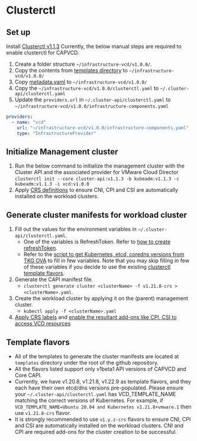 # Clusterctl 

<a name="clusterctl_set_up"></a>
## Set up
Install [Clusterctl v1.1.3](https://cluster-api.sigs.k8s.io/user/quick-start.html#install-clusterctl)
Currently, the below manual steps are required to enable clusterctl for CAPVCD.

1. Create a folder structure `~/infrastructure-vcd/v1.0.0/`.
2. Copy the contents from [templates directory](https://github.com/vmware/cluster-api-provider-cloud-director/tree/main/templates) to `~/infrastructure-vcd/v1.0.0/`
3. Copy [metadata.yaml](https://github.com/vmware/cluster-api-provider-cloud-director/blob/main/metadata.yaml) to `~/infrastructure-vcd/v1.0.0/`
4. Copy the `~/infrastructure-vcd/v1.0.0/clusterctl.yaml` to `~/.cluster-api/clusterctl.yaml`
5. Update the `providers.url` in `~/.cluster-api/clusterctl.yaml` to `~/infrastructure-vcd/v1.0.0/infrastructure-components.yaml`
```yaml
providers:
  - name: "vcd"
    url: "~/infrastructure-vcd/v1.0.0/infrastructure-components.yaml"
    type: "InfrastructureProvider"
```

<a name="init_management_cluster"></a>
## Initialize Management cluster
1. Run the below command to initialize the management cluster with the Cluster API and the associated provider for VMware Cloud Director
`clusterctl init --core cluster-api:v1.1.3 -b kubeadm:v1.1.3 -c kubeadm:v1.1.3 -i vcd:v1.0.0`
2. Apply [CRS definitions](CRS.md#apply_crs) to ensure CNI, CPI and CSI are automatically installed on the workload clusters.   

<a name="generate_cluster_manifest"></a>
## Generate cluster manifests for workload cluster

1. Fill out the values for the environment variables in `~/.cluster-api/clusterctl.yaml`. 
   - One of the variables is RefreshToken. Refer to [how to create refreshToken](https://docs.vmware.com/en/VMware-Cloud-Director/10.3/VMware-Cloud-Director-Tenant-Portal-Guide/GUID-A1B3B2FA-7B2C-4EE1-9D1B-188BE703EEDE.html).
   - Refer to the [script to get Kubernetes, etcd, coredns versions from TKG OVA](#tkgm_bom) to fill in few variables. Note that you may skip filling
     in few of these variables if you decide to use the existing [clusterctl template flavors](#template_flavors).
2. Generate the CAPI manifest file.
   - `clusterctl generate cluster <clusterName> -f v1.21.8-crs > <clusterName>.yaml`.
3. Create the workload cluster by applying it on the (parent) management cluster.
   - `kubectl apply -f <clusterName>.yaml`
4. [Apply CRS labels](CRS.md#apply_crs_labels) and [enable the resultant add-ons like CPI, CSI to access VCD resources](CRS.md#enable_add_ons)    


<a name="template_flavors"></a>   
## Template flavors

- All of the templates to generate the cluster manifests are located at `templates` directory under the root of the github repository.
- All the flavors listed support only v1beta1 API versions of CAPVCD and Core CAPI.  
- Currently, we have v1.20.8, v1.21.8, v1.22.9 as template flavors, and they each have their own etcd/dns versions pre-populated. 
Please ensure your `~/.cluster-api/clusterctl.yaml` has VCD_TEMPLATE_NAME matching the correct versions of Kubernetes. 
For example, if `VCD_TEMPLATE_NAME=Ubuntu 20.04 and Kubernetes v1.21.8+vmware.1` then use `v1.21.8-crs` flavor.
- It is strongly recommended to use `v1.y.z-crs` flavors to ensure CNI, CPI and CSI are automatically installed on the 
  workload clusters. CNI and CPI are required add-ons for the cluster creation to be successful.
